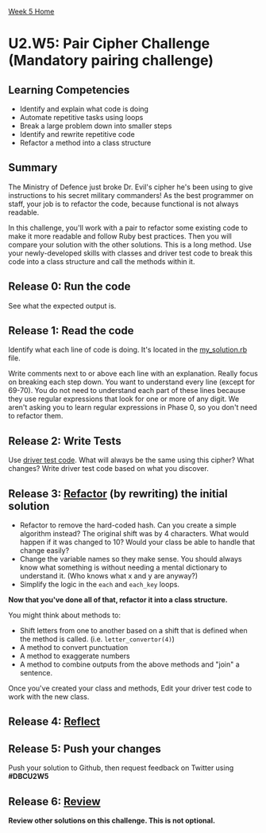 [Week 5 Home](../)

# U2.W5: Pair Cipher Challenge (Mandatory pairing challenge)

## Learning Competencies
- Identify and explain what code is doing
- Automate repetitive tasks using loops
- Break a large problem down into smaller steps
- Identify and rewrite repetitive code
- Refactor a method into a class structure

## Summary
The Ministry of Defence just broke Dr. Evil's cipher he's been using to give instructions to his secret military commanders! As the best programmer on staff, your job is to refactor the code, because functional is not always readable.

In this challenge, you'll work with a pair to refactor some existing code to make it more readable and follow Ruby best practices. Then you will compare your solution with the other solutions. This is a long method. Use your newly-developed skills with classes and driver test code to break this code into a class structure and call the methods within it.

## Release 0: Run the code
See what the expected output is.

## Release 1:  Read the code
Identify what each line of code is doing. It's located in the [my_solution.rb](my_solution.rb) file.

Write comments next to or above each line with an explanation.
Really focus on breaking each step down. You want to understand every line (except for 69-70). You do not need to understand each part of these lines because they use regular expressions that look for one or more of any digit. We aren't asking you to learn regular expressions in Phase 0, so you don't need to refactor them.

## Release 2: Write Tests
Use [driver test code](https://github.com/Devbootcamp/phase-0-handbook/blob/master/coding-references/driver-code.md). What will always be the same using this cipher? What changes? Write driver test code based on what you discover.

## Release 3: [Refactor](https://github.com/Devbootcamp/phase-0-handbook/blob/master/coding-references/refactoring.md) (by rewriting) the initial solution

  - Refactor to remove the hard-coded hash. Can you create a simple algorithm instead? The original shift was by 4 characters. What would happen if it was changed to 10? Would your class be able to handle that change easily?
  - Change the variable names so they make sense. You should always know what something is without needing a mental dictionary to understand it. (Who knows what x and y are anyway?)
  - Simplify the logic in the `each` and `each_key` loops.

**Now that you've done all of that, refactor it into a class structure.**

  You might think about methods to:
  - Shift letters from one to another based on a shift that is defined when the method is called. (i.e. `letter_convertor(4)`)
  - A method to convert punctuation
  - A method to exaggerate numbers
  - A method to combine outputs from the above methods and "join" a sentence.


Once you've created your class and methods, Edit your driver test code to work with the new class.

## Release 4: [Reflect](https://github.com/Devbootcamp/phase-0-handbook/blob/master/coding-references/reflection-guidelines.md)

## Release 5: Push your changes
Push your solution to Github, then request feedback on Twitter using **#DBCU2W5**

## Release 6: [Review](https://github.com/Devbootcamp/phase-0-handbook/blob/master/coding-references/review.md)
**Review other solutions on this challenge. This is not optional.**

